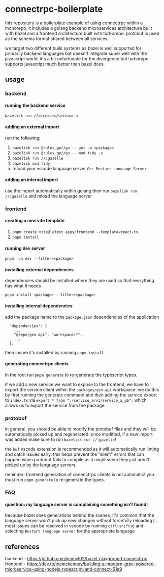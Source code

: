 # connectrpc-boilerplate

this repository is a boilerplate example of using connectrpc within a monorepo. it includes a golang backend microservices architecture built with bazel and a frontend architecture built with turborepo. protobuf is used as the schema format shared between all services.

we target two different build systems as bazel is well supported for primarily backend languages but doesn't integrate super well with the javascript world. it's a bit unfortunate for the divergence but turborepo supports javascript much better than bazel does.

## usage

### backend

#### running the backend service

`bazelisk run //services/service-a`

#### adding an external import

run the following:

1. `bazelisk run @rules_go//go -- get -u <package>`
2. `bazelisk run @rules_go//go -- mod tidy -e`
3. `bazelisk run //:gazelle`
4. `bazelisk mod tidy`
5. reload your vscode language server `Go: Restart Language Server`

#### adding an internal import

use the import automatically within golang then run `bazelisk run //:gazelle` and reload the language server

### frontend

#### creating a new vite template

1. `pnpm create vite@latest apps/frontend --template=react-ts`
2. `pnpm install`

#### running dev server

`pnpm run dev --filter=<package>`

#### installing external dependencies

dependencies should be installed where they are used so that everything has what it needs

`pnpm install <package> --filter=<package>`

#### installing internal dependencies

add the package name to the `package.json` dependencies of the application

```
  "dependencies": {
    ...
    "@repo/gen-api": "workspace:*",
    ...
  },
```

then insure it's installed by running `pnpm install`

#### generating connectrpc clients

in the root run `pnpm generate` to re-generate the typescript types.

if we add a new service we want to expose to the frontend, we have to export the service client within the `packages/gen-api` workspace. we do this by first running the generate command and then adding the service export to `index.ts` via `export * from "./service_a/v1/service_a_pb";` which allows us to export the service from the package.

### protobuf

in general, you should be able to modify the protobuf files and they will be automatically picked up and regenerated. once modified, if a new import was added make sure to run `bazelisk run //:gazelle`!

the `buf` vscode extension is recommended as it will automatically run linting and catch issues early. this helps prevent the "silent" errors that can happen when protobuf fails to compile as it might seem they just aren't picked up by the language servers.

reminder: frontend generation of conenctrpc clients is not automatic! you must run `pnpm generate` to re-generate the types.

### FAQ

#### question: my language server is complaining something isn't found!

because bazel does generations behind the scenes, it's common that the language server won't pick up new changes without forcefully reloading it. most issues can be resolved in vscode by running `ctrl+shift+p` and selecting `Restart language server` for the appropriate language

## references

backend - https://github.com/jimmyl02/bazel-playground-connectrpc
frontend - https://dev.to/joemckenney/building-a-modern-grpc-powered-microservice-using-nodejs-typescript-and-connect-51a9
